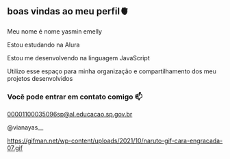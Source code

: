 ## boas vindas ao meu perfil🫀


Meu nome é nome yasmin emelly

Estou estudando na Alura

Estou me desenvolvendo na linguagem JavaScript

Utilizo esse espaço para minha organização e compartilhamento dos meu projetos desenvolvidos


### Você pode entrar em contato comigo 📫 ###

00001100035096sp@al.educacao.sp.gov.br

@vianayas__



https://gifman.net/wp-content/uploads/2021/10/naruto-gif-cara-engracada-07.gif
